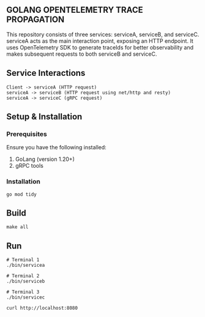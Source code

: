 ## GOLANG OPENTELEMETRY TRACE PROPAGATION

This repository consists of three services: serviceA, serviceB, and serviceC. serviceA acts as the main interaction point, exposing an HTTP endpoint. It uses OpenTelemetry SDK to generate traceIds for better observability and makes subsequent requests to both serviceB and serviceC.

## Service Interactions
```
Client -> serviceA (HTTP request)
serviceA -> serviceB (HTTP request using net/http and resty)
serviceA -> serviceC (gRPC request)
```


## Setup & Installation

### Prerequisites

Ensure you have the following installed:
1. GoLang (version 1.20+)
2. gRPC tools


### Installation

```
go mod tidy
```


## Build

```
make all
```


## Run

```
# Terminal 1
./bin/servicea

# Terminal 2
./bin/serviceb 

# Terminal 3
./bin/servicec

curl http://localhost:8080
```



